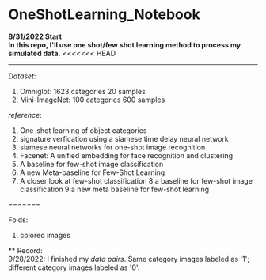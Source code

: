 # OneShotLearning_Notebook
**8/31/2022 Start**
<br>
**In this repo, I'll use one shot/few shot learning method to process my simulated data.**
<<<<<<< HEAD
____

*Dataset*:<br> 
1. Omniglot: 1623 categories 20 samples
2. Mini-ImageNet: 100 categories 600 samples

*reference*:<br>
1. One-shot learning of object categories
2. signature verfication using a siamese time delay neural network
3. siamese neural networks for one-shot image recognition
4. Facenet: A unified embedding for face recognition and clustering
5. A baseline for few-shot image classification
6. A new Meta-baseline for Few-Shot Learning
7. A closer look at few-shot classification
8 a baseline for few-shot image classification
9 a new meta baseline for few-shot learning

=======

Folds:<br>
1. colored images


** Record:<br>
9/28/2022: I finished my _data pairs_. Same category images labeled as '1'; different category images labeled as '0'. 
